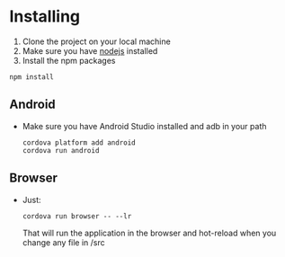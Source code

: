 # Installing

1. Clone the project on your local machine
2. Make sure you have [nodejs](https://nodejs.org) installed
3. Install the npm packages

  ```
  npm install
  ```

## Android

- Make sure you have Android Studio installed and adb in your path

  ```
  cordova platform add android
  cordova run android
  ```

## Browser

- Just:

  ```
  cordova run browser -- --lr
  ```

  That will run the application in the browser and hot-reload when you change any file in /src
